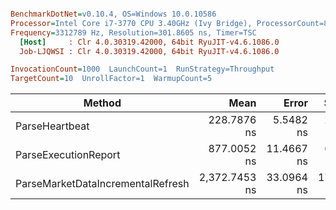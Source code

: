 ``` ini

BenchmarkDotNet=v0.10.4, OS=Windows 10.0.10586
Processor=Intel Core i7-3770 CPU 3.40GHz (Ivy Bridge), ProcessorCount=8
Frequency=3312789 Hz, Resolution=301.8605 ns, Timer=TSC
  [Host]     : Clr 4.0.30319.42000, 64bit RyuJIT-v4.6.1086.0
  Job-LJQWSI : Clr 4.0.30319.42000, 64bit RyuJIT-v4.6.1086.0

InvocationCount=1000  LaunchCount=1  RunStrategy=Throughput  
TargetCount=10  UnrollFactor=1  WarmupCount=5  

```
 |                            Method |          Mean |      Error |     StdDev |    StdErr |           Min |            Q1 |        Median |            Q3 |           Max |       Op/s | Allocated |
 |---------------------------------- |--------------:|-----------:|-----------:|----------:|--------------:|--------------:|--------------:|--------------:|--------------:|-----------:|----------:|
 |                    ParseHeartbeat |   228.7876 ns |  5.5482 ns |  2.9018 ns | 1.0259 ns |   224.8257 ns |   225.8822 ns |   229.6554 ns |   231.4666 ns |   231.4666 ns | 4370866.49 |      0 kB |
 |              ParseExecutionReport |   877.0052 ns | 11.4667 ns |  6.8236 ns | 2.2745 ns |   871.7730 ns |   872.0749 ns |   874.1879 ns |   880.8288 ns |   892.6014 ns | 1140244.04 |      0 kB |
 | ParseMarketDataIncrementalRefresh | 2,372.7453 ns | 33.0964 ns | 17.3101 ns | 6.1200 ns | 2,353.1621 ns | 2,361.9160 ns | 2,366.8967 ns | 2,385.0083 ns | 2,401.1579 ns |  421452.74 |      0 kB |
